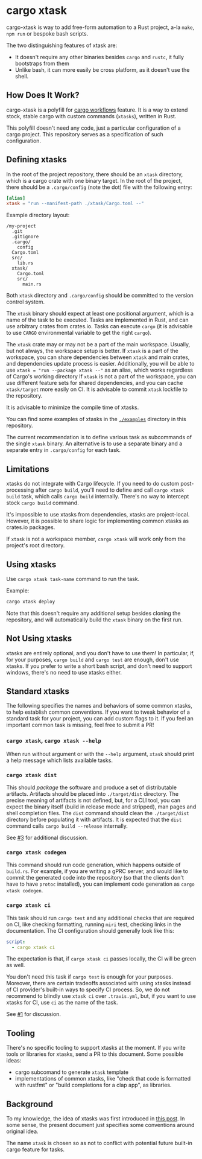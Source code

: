 # cargo xtask

cargo-xtask is way to add free-form automation to a Rust project, a-la `make`, `npm run` or bespoke bash scripts.

The two distinguishing features of xtask are:

* It doesn't require any other binaries besides `cargo` and `rustc`, it fully bootstraps from them
* Unlike bash, it can more easily be cross platform, as it doesn't use the shell.

## How Does It Work?

cargo-xtask is a polyfill for [cargo workflows](http://aturon.github.io/tech/2018/04/05/workflows/) feature.
It is a way to extend stock, stable cargo with custom commands (`xtasks`), written in Rust.

This polyfill doesn't need any code, just a particular configuration of a cargo project.
This repository serves as a specification of such configuration.

## Defining xtasks

In the root of the project repository, there should be an `xtask` directory, which is a cargo crate with one binary target.
In the root of the project, there should be a `.cargo/config` (note the dot) file with the following entry:

```toml
[alias]
xtask = "run --manifest-path ./xtask/Cargo.toml --"
```

Example directory layout:

```
/my-project
  .git
  .gitignore
  .cargo/
    config
  Cargo.toml
  src/
    lib.rs
  xtask/
    Cargo.toml
    src/
      main.rs
```

Both `xtask` directory and `.cargo/config` should be committed to the version control system.

The `xtask` binary should expect at least one positional argument, which is a name of the task to be executed.
Tasks are implemented in Rust, and can use arbitrary crates from crates.io.
Tasks can execute `cargo` (it is advisable to use `CARGO` environmental variable to get the right `cargo`).

The `xtask` crate may or may not be a part of the main workspace.
Usually, but not always, the workspace setup is better.
If `xtask` is a part of the workspace, you can share dependencies between `xtask` and main crates, and dependencies update process is easier.
Additionally, you will be able to use `xtask = "run --package xtask --"` as an alias, which works regardless of Cargo's working directory
If `xtask` is not a part of the workspace, you can use different feature sets for shared dependencies, and you can cache `xtask/target` more easily on CI.
It is advisable to commit `xtask` lockfile to the repository.

It is advisable to minimize the compile time of xtasks.

You can find some examples of xtasks in the [`./examples`](https://github.com/matklad/cargo-xtask/blob/master/examples) directory in this repository.

The current recommendation is to define various task as subcommands of the single `xtask` binary.
An alternative is to use a separate binary and a separate entry in `.cargo/config` for each task.

## Limitations

xtasks do not integrate with Cargo lifecycle.
If you need to do custom post-processing after `cargo build`, you'll need to define and call `cargo xtask build` task, which calls `cargo build` internally.
There's no way to intercept stock `cargo build` command.

It's impossible to use xtasks from dependencies, xtasks are project-local.
However, it is possible to share logic for implementing common xtasks as crates.io packages.

If `xtask` is not a workspace member, `cargo xtask` will work only from the project's root directory.

## Using xtasks

Use `cargo xtask task-name` command to run the task.

Example:

```bash
cargo xtask deploy
```

Note that this doesn't require any additional setup besides cloning the repository, and will automatically build the `xtask` binary on the first run.

## Not Using xtasks

xtasks are entirely optional, and you don't have to use them!
In particular, if, for your purposes, `cargo build` and `cargo test` are enough, don't use xtasks.
If you prefer to write a short bash script, and don't need to support windows, there's no need to use xtasks either.

## Standard xtasks

The following specifies the names and behaviors of some common xtasks, to help establish common conventions.
If you want to tweak behavior of a standard task for your project, you can add custom flags to it.
If you feel an important common task is missing, feel free to submit a PR!

### `cargo xtask`, `cargo xtask --help`

When run without argument or with the `--help` argument, `xtask` should print a help message which lists available tasks.

### `cargo xtask dist`

This should *package* the software and produce a set of distributable artifacts.
Artifacts should be placed into `./target/dist` directory.
The precise meaning of artifacts is not defined, but, for a CLI tool, you can expect the binary itself (build in release mode and stripped), man pages and shell completion files.
The `dist` command should clean the `./target/dist` directory before populating it with artifacts.
It is expected that the `dist` command calls `cargo build --release` internally.

See [#3](https://github.com/matklad/cargo-xtask/issues/3) for additional discussion.

### `cargo xtask codegen`

This command should run code generation, which happens outside of `build.rs`.
For example, if you are writing a gPRC server, and would like to commit the generated code into the repository (so that the clients don't have to have `protoc` installed), you can implement code generation as `cargo xtask codegen`.

### `cargo xtask ci`

This task should run `cargo test` and any additional checks that are required on CI, like checking formatting, running `miri` test, checking links in the documentation.
The CI configuration should generally look like this:

```yaml
script:
  - cargo xtask ci
```

The expectation is that, if `cargo xtask ci` passes locally, the CI will be green as well.

You don't need this task if `cargo test` is enough for your purposes.
Moreover, there are certain tradeoffs associated with using xtasks instead of CI provider's built-in ways to specify CI process.
So, we do not recommend to blindly use `xtask ci` over `.travis.yml`, but, if you want to use xtasks for CI, use `ci` as the name of the task.

See [#1](https://github.com/matklad/cargo-xtask/issues/1) for discussion.

## Tooling

There's no specific tooling to support xtasks at the moment.
If you write tools or libraries for xtasks, send a PR to this document.
Some possible ideas:

* cargo subcomand to generate `xtask` template
* implementations of common xtasks, like "check that code is formatted with rustfmt" or "build completions for a clap app", as libraries.

## Background

To my knowledge, the idea of xtasks was first introduced in [this post](https://matklad.github.io/2018/01/03/make-your-own-make.html).
In some sense, the present document just specifies some conventions around original idea.

The name `xtask` is chosen so as not to conflict with potential future built-in cargo feature for tasks.
